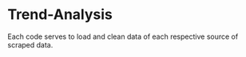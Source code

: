 # Trend-Analysis

Each code serves to load and clean data of each respective source of scraped data.
